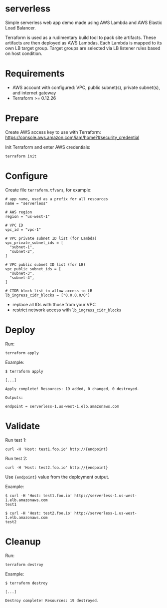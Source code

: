 serverless
==========

Simple serverless web app demo made using AWS Lambda and AWS Elastic Load Balancer.

Terraform is used as a rudimentary build tool to pack site artifacts.
These artifacts are then deployed as AWS Lambdas.
Each Lambda is mapped to its own LB target group.
Target groups are selected via LB listener rules based on host condition.  

# Requirements

* AWS account with configured: VPC, public subnet(s), private subnet(s), and internet gateway
* Terraform >= 0.12.26

# Prepare

Create AWS access key to use with Terraform: https://console.aws.amazon.com/iam/home?#security_credential

Init Terraform and enter AWS credentials:
```
terraform init
```

# Configure

Create file `terraform.tfvars`, for example:
```
# app name, used as a prefix for all resources
name = "serverless"

# AWS region
region = "us-west-1"

# VPC ID
vpc_id = "vpc-1"

# VPC private subnet ID list (for Lambda)
vpc_private_subnet_ids = [
  "subnet-1",
  "subnet-2",
]

# VPC public subnet ID list (for LB)
vpc_public_subnet_ids = [
  "subnet-3",
  "subnet-4",
]

# CIDR block list to allow access to LB
lb_ingress_cidr_blocks = ["0.0.0.0/0"]
```

* replace all IDs with those from your VPC
* restrict network access with `lb_ingress_cidr_blocks`

# Deploy

Run:
```
terraform apply
```

Example:
```
$ terraform apply

[...]

Apply complete! Resources: 19 added, 0 changed, 0 destroyed.

Outputs:

endpoint = serverless-1.us-west-1.elb.amazonaws.com
```

# Validate

Run test 1:
```
curl -H 'Host: test1.foo.io' http://{endpoint}
```

Run test 2:
```
curl -H 'Host: test2.foo.io' http://{endpoint}
```

Use `{endpoint}` value from the deployment output.
 
Example:
```
$ curl -H 'Host: test1.foo.io' http://serverless-1.us-west-1.elb.amazonaws.com
test1

$ curl -H 'Host: test2.foo.io' http://serverless-1.us-west-1.elb.amazonaws.com
test2
```

# Cleanup

Run:
```
terraform destroy
```

Example:
```
$ terraform destroy

[...]

Destroy complete! Resources: 19 destroyed.
```
